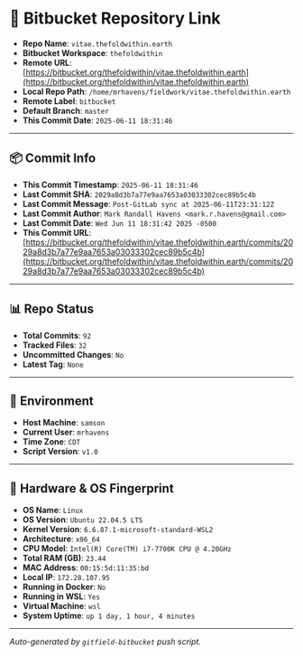 # 🔗 Bitbucket Repository Link

- **Repo Name**: `vitae.thefoldwithin.earth`
- **Bitbucket Workspace**: `thefoldwithin`
- **Remote URL**: [https://bitbucket.org/thefoldwithin/vitae.thefoldwithin.earth](https://bitbucket.org/thefoldwithin/vitae.thefoldwithin.earth)
- **Local Repo Path**: `/home/mrhavens/fieldwork/vitae.thefoldwithin.earth`
- **Remote Label**: `bitbucket`
- **Default Branch**: `master`
- **This Commit Date**: `2025-06-11 18:31:46`

---

## 📦 Commit Info

- **This Commit Timestamp**: `2025-06-11 18:31:46`
- **Last Commit SHA**: `2029a8d3b7a77e9aa7653a03033302cec89b5c4b`
- **Last Commit Message**: `Post-GitLab sync at 2025-06-11T23:31:12Z`
- **Last Commit Author**: `Mark Randall Havens <mark.r.havens@gmail.com>`
- **Last Commit Date**: `Wed Jun 11 18:31:42 2025 -0500`
- **This Commit URL**: [https://bitbucket.org/thefoldwithin/vitae.thefoldwithin.earth/commits/2029a8d3b7a77e9aa7653a03033302cec89b5c4b](https://bitbucket.org/thefoldwithin/vitae.thefoldwithin.earth/commits/2029a8d3b7a77e9aa7653a03033302cec89b5c4b)

---

## 📊 Repo Status

- **Total Commits**: `92`
- **Tracked Files**: `32`
- **Uncommitted Changes**: `No`
- **Latest Tag**: `None`

---

## 🧭 Environment

- **Host Machine**: `samson`
- **Current User**: `mrhavens`
- **Time Zone**: `CDT`
- **Script Version**: `v1.0`

---

## 🧬 Hardware & OS Fingerprint

- **OS Name**: `Linux`
- **OS Version**: `Ubuntu 22.04.5 LTS`
- **Kernel Version**: `6.6.87.1-microsoft-standard-WSL2`
- **Architecture**: `x86_64`
- **CPU Model**: `Intel(R) Core(TM) i7-7700K CPU @ 4.20GHz`
- **Total RAM (GB)**: `23.44`
- **MAC Address**: `00:15:5d:11:35:bd`
- **Local IP**: `172.28.107.95`
- **Running in Docker**: `No`
- **Running in WSL**: `Yes`
- **Virtual Machine**: `wsl`
- **System Uptime**: `up 1 day, 1 hour, 4 minutes`

---

_Auto-generated by `gitfield-bitbucket` push script._
